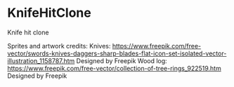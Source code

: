 # KnifeHitClone
Knife hit clone

Sprites and artwork credits:
Knives: https://www.freepik.com/free-vector/swords-knives-daggers-sharp-blades-flat-icon-set-isolated-vector-illustration_1158787.htm Designed by Freepik
Wood log: https://www.freepik.com/free-vector/collection-of-tree-rings_922519.htm Designed by Freepik
